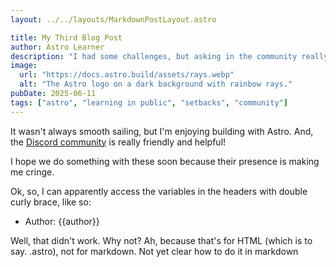 ```yaml
---
layout: ../../layouts/MarkdownPostLayout.astro

title: My Third Blog Post
author: Astro Learner
description: "I had some challenges, but asking in the community really helped!"
image:
  url: "https://docs.astro.build/assets/rays.webp"
  alt: "The Astro logo on a dark background with rainbow rays."
pubDate: 2025-06-11
tags: ["astro", "learning in public", "setbacks", "community"]
---
```


It wasn't always smooth sailing, but I'm enjoying building with Astro. And, the [Discord community](https://astro.build/chat) is really friendly and helpful!

I hope we do something with these soon because their presence is making me cringe.

Ok, so, I can apparently access the variables in the headers with double curly brace, like so:

- Author: {{author}}

Well, that didn't work. Why not?
Ah, because that's for HTML (which is to say. .astro), not for markdown. Not yet clear how to do it in markdown
